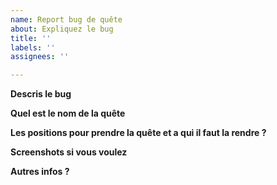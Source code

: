 ```yaml
---
name: Report bug de quête
about: Expliquez le bug
title: ''
labels: ''
assignees: ''

---
```


**Descris le bug**


**Quel est le nom de la quête**


**Les positions pour prendre la quête et a qui il faut la rendre ?**


**Screenshots si vous voulez**


**Autres infos ?**
